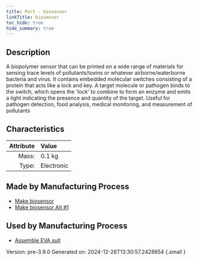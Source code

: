 ```yaml
---
title: Part - biosensor
linkTitle: biosensor
toc_hide: true
hide_summary: true
---
```


## Description
A biopolymer sensor that can be printed on a wide range of materials &#10;&#9;&#9;for sensing trace levels of pollutants/toxins or whatever airborne/waterborne bacteria &#10;&#9;&#9;and virus. It contains embedded molecular switches consisting of a protein that acts &#10;&#9;&#9;like a lock and key. A target molecule or pathogen binds to the switch, which opens&#10;&#9;&#9;the &#39;lock&#39; to combine to form an enzyme and emits a light indicating the presence and &#10;&#9;&#9;quantity of the target. Useful for pathogen detection, food analysis, medical monitoring,&#10;&#9;&#9;and measurement of pollutants 

## Characteristics

| Attribute      | Value |
|--------:|:------|
|Mass:|0.1 kg|
|Type:|Electronic|

## Made by Manufacturing Process

- [Make biosensor](/docs/definitions/process/make-biosensor)
- [Make biosensor Alt #1](/docs/definitions/process/make-biosensor-alt--1)

## Used by Manufacturing Process

- [Assemble EVA suit](/docs/definitions/process/assemble-eva-suit)


Version: pre-3.9.0 Generated on: 2024-12-28T13:30:57.2428854
{.small }

